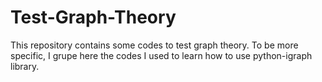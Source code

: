 # Test-Graph-Theory
This repository contains some codes to test graph theory. To be more specific, I grupe here the codes I used to learn how to use python-igraph library.
